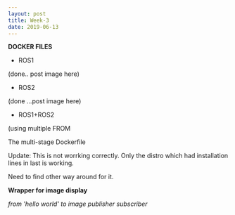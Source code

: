 ```yaml
---
layout: post
title: Week-3
date: 2019-06-13
---
```

**DOCKER FILES**

* ROS1

(done.. post image here)

* ROS2

(done ...post image here)

* ROS1+ROS2

(using multiple FROM 

The multi-stage Dockerfile

Update: This is not worrking correctly. Only the distro which had installation lines in last is working.

Need to find other way around for it.



**Wrapper for image display**

*from 'hello world' to image publisher subscriber*

